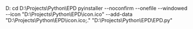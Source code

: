 D:
cd D:\Projects\Python\EPD
pyinstaller --noconfirm --onefile --windowed --icon "D:\Projects\Python\EPD\icon.ico" --add-data "D:\Projects\Python\EPD\icon.ico;."  "D:\Projects\Python\EPD\EPD.py"
